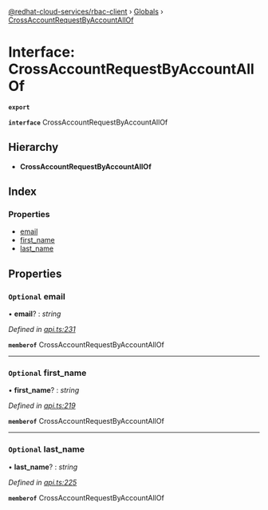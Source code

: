 [@redhat-cloud-services/rbac-client](../README.md) › [Globals](../globals.md) › [CrossAccountRequestByAccountAllOf](crossaccountrequestbyaccountallof.md)

# Interface: CrossAccountRequestByAccountAllOf

**`export`** 

**`interface`** CrossAccountRequestByAccountAllOf

## Hierarchy

* **CrossAccountRequestByAccountAllOf**

## Index

### Properties

* [email](crossaccountrequestbyaccountallof.md#optional-email)
* [first_name](crossaccountrequestbyaccountallof.md#optional-first_name)
* [last_name](crossaccountrequestbyaccountallof.md#optional-last_name)

## Properties

### `Optional` email

• **email**? : *string*

*Defined in [api.ts:231](https://github.com/RedHatInsights/javascript-clients/blob/master/packages/rbac/api.ts#L231)*

**`memberof`** CrossAccountRequestByAccountAllOf

___

### `Optional` first_name

• **first_name**? : *string*

*Defined in [api.ts:219](https://github.com/RedHatInsights/javascript-clients/blob/master/packages/rbac/api.ts#L219)*

**`memberof`** CrossAccountRequestByAccountAllOf

___

### `Optional` last_name

• **last_name**? : *string*

*Defined in [api.ts:225](https://github.com/RedHatInsights/javascript-clients/blob/master/packages/rbac/api.ts#L225)*

**`memberof`** CrossAccountRequestByAccountAllOf
